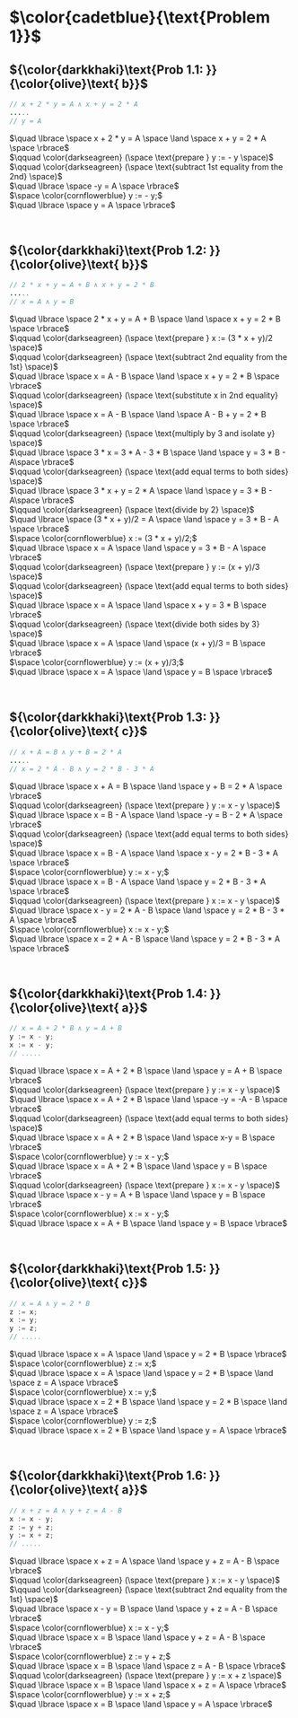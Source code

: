 # $\color{cadetblue}{\text{Problem 1}}$

## ${\color{darkkhaki}\text{Prob 1.1: }}{\color{olive}\text{ b}}$

```java
// x + 2 * y = A ∧ x + y = 2 * A
.....
// y = A
```

$\quad \lbrace \space x + 2 * y = A \space \land \space x + y = 2 * A \space \rbrace$  
$\qquad \color{darkseagreen} (\space \text{prepare } y := - y \space)$  
$\qquad \color{darkseagreen} (\space \text{subtract 1st equality from the 2nd} \space)$  
$\quad \lbrace \space  -y = A \space \rbrace$  
$\space \color{cornflowerblue} y := - y;$  
$\quad \lbrace \space y = A \space \rbrace$  

&nbsp;

## ${\color{darkkhaki}\text{Prob 1.2: }}{\color{olive}\text{ b}}$

```java
// 2 * x + y = A + B ∧ x + y = 2 * B
.....
// x = A ∧ y = B
```

$\quad \lbrace \space 2 * x + y = A + B \space \land \space  x + y = 2 * B \space \rbrace$  
$\qquad \color{darkseagreen} (\space \text{prepare } x := (3 * x + y)/2 \space)$  
$\qquad \color{darkseagreen} (\space \text{subtract 2nd equality from the 1st} \space)$  
$\quad \lbrace \space x = A - B \space \land \space  x + y = 2 * B \space \rbrace$  
$\qquad \color{darkseagreen} (\space \text{substitute x in 2nd equality} \space)$  
$\quad \lbrace \space x = A - B \space \land \space A - B + y = 2 * B \space \rbrace$  
$\qquad \color{darkseagreen} (\space \text{multiply by 3 and isolate y} \space)$  
$\quad \lbrace \space 3 * x = 3 * A - 3 * B \space \land \space y = 3 * B - A\space \rbrace$  
$\qquad \color{darkseagreen} (\space \text{add equal terms to both sides} \space)$  
$\quad \lbrace \space 3 * x + y = 2 * A \space \land \space y = 3 * B - A\space \rbrace$  
$\qquad \color{darkseagreen} (\space \text{divide by 2} \space)$  
$\quad \lbrace \space (3 * x + y)/2 = A \space \land \space y = 3 * B - A \space \rbrace$  
$\space \color{cornflowerblue} x := (3 * x + y)/2;$  
$\quad \lbrace \space x = A \space \land \space y = 3 * B - A \space \rbrace$  
$\qquad \color{darkseagreen} (\space \text{prepare } y := (x + y)/3 \space)$  
$\qquad \color{darkseagreen} (\space \text{add equal terms to both sides} \space)$  
$\quad \lbrace \space x = A \space \land \space x + y = 3 * B \space \rbrace$  
$\qquad \color{darkseagreen} (\space \text{divide both sides by 3} \space)$  
$\quad \lbrace \space x = A \space \land \space (x + y)/3 = B \space \rbrace$  
$\space \color{cornflowerblue} y := (x + y)/3;$  
$\quad \lbrace \space x = A \space \land \space y = B \space \rbrace$  

&nbsp;

## ${\color{darkkhaki}\text{Prob 1.3: }}{\color{olive}\text{ c}}$

```java
// x + A = B ∧ y + B = 2 * A
.....
// x = 2 * A - B ∧ y = 2 * B - 3 * A
```

$\quad \lbrace \space x + A = B \space \land \space y + B = 2 * A \space \rbrace$  
$\qquad \color{darkseagreen} (\space \text{prepare } y := x - y \space)$  
$\quad \lbrace \space x = B - A \space \land \space -y = B - 2 * A \space \rbrace$  
$\qquad \color{darkseagreen} (\space \text{add equal terms to both sides} \space)$  
$\quad \lbrace \space x = B - A \space \land \space x - y = 2 * B - 3 * A \space \rbrace$  
$\space \color{cornflowerblue} y := x - y;$  
$\quad \lbrace \space x = B - A \space \land \space y = 2 * B - 3 * A \space \rbrace$  
$\qquad \color{darkseagreen} (\space \text{prepare } x := x - y \space)$  
$\quad \lbrace \space x - y = 2 * A - B \space \land \space y = 2 * B - 3 * A \space \rbrace$  
$\space \color{cornflowerblue} x := x - y;$  
$\quad \lbrace \space x = 2 * A - B \space \land \space y = 2 * B - 3 * A \space \rbrace$  

&nbsp;

## ${\color{darkkhaki}\text{Prob 1.4: }}{\color{olive}\text{ a}}$

```java
// x = A + 2 * B ∧ y = A + B
y := x - y; 
x := x - y;
// .....
```

$\quad \lbrace \space x = A + 2 * B \space \land \space y = A + B \space \rbrace$  
$\qquad \color{darkseagreen} (\space \text{prepare } y := x - y \space)$  
$\quad \lbrace \space x = A + 2 * B \space \land \space -y = -A - B \space \rbrace$  
$\qquad \color{darkseagreen} (\space \text{add equal terms to both sides} \space)$  
$\quad \lbrace \space x = A + 2 * B \space \land \space x-y = B \space \rbrace$  
$\space \color{cornflowerblue} y := x - y;$  
$\quad \lbrace \space x = A + 2 * B \space \land \space y = B \space \rbrace$  
$\qquad \color{darkseagreen} (\space \text{prepare } x := x - y \space)$  
$\quad \lbrace \space x - y = A + B \space \land \space y = B \space \rbrace$  
$\space \color{cornflowerblue} x := x - y;$  
$\quad \lbrace \space x = A + B \space \land \space y = B \space \rbrace$  

&nbsp;

## ${\color{darkkhaki}\text{Prob 1.5: }}{\color{olive}\text{ c}}$

```java
// x = A ∧ y = 2 * B
z := x; 
x := y; 
y := z;
// .....
```

$\quad \lbrace \space x = A \space \land \space y = 2 * B \space \rbrace$  
$\space \color{cornflowerblue} z := x;$  
$\quad \lbrace \space x = A \space \land \space y = 2 * B \space \land \space z = A \space \rbrace$  
$\space \color{cornflowerblue} x := y;$  
$\quad \lbrace \space x = 2 * B \space \land \space y = 2 * B \space \land \space z = A \space \rbrace$  
$\space \color{cornflowerblue} y := z;$  
$\quad \lbrace \space x = 2 * B \space \land \space y = A \space \rbrace$  

&nbsp;

## ${\color{darkkhaki}\text{Prob 1.6: }}{\color{olive}\text{ a}}$

```java
// x + z = A ∧ y + z = A - B
x := x - y; 
z := y + z; 
y := x + z;
// .....
```

$\quad \lbrace \space x + z = A \space \land \space y + z = A - B \space \rbrace$  
$\qquad \color{darkseagreen} (\space \text{prepare } x := x - y \space)$  
$\qquad \color{darkseagreen} (\space \text{subtract 2nd equality from the 1st} \space)$  
$\quad \lbrace \space x - y = B \space \land \space y + z = A - B \space \rbrace$  
$\space \color{cornflowerblue} x := x - y;$  
$\quad \lbrace \space x = B \space \land \space y + z = A - B \space \rbrace$  
$\space \color{cornflowerblue} z := y + z;$  
$\quad \lbrace \space x = B \space \land \space z = A - B \space \rbrace$  
$\qquad \color{darkseagreen} (\space \text{prepare } y := x + z \space)$  
$\quad \lbrace \space x = B \space \land \space x + z = A \space \rbrace$  
$\space \color{cornflowerblue} y := x + z;$  
$\quad \lbrace \space x = B \space \land \space y = A \space \rbrace$  

&nbsp;
